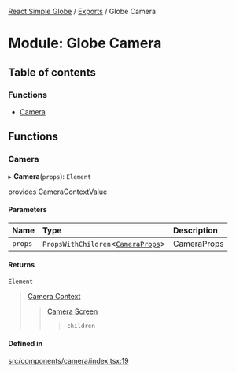 [React Simple Globe](../README.md) / [Exports](../modules.md) / Globe Camera

# Module: Globe Camera

## Table of contents

### Functions

- [Camera](Globe_Camera.md#camera)

## Functions

### Camera

▸ **Camera**(`props`): `Element`

provides CameraContextValue

#### Parameters

| Name | Type | Description |
| :------ | :------ | :------ |
| `props` | `PropsWithChildren`<[`CameraProps`](../classes/Globe_Camera_Classes.CameraProps.md)\> | CameraProps |

#### Returns

`Element`

>[Camera Context](Globe.md)
>>[Camera Screen](Globe.md)
>>>`children`

#### Defined in

[src/components/camera/index.tsx:19](https://github.com/Gaushao/d3-react-globe/blob/4f7a1a2/src/components/camera/index.tsx#L19)
